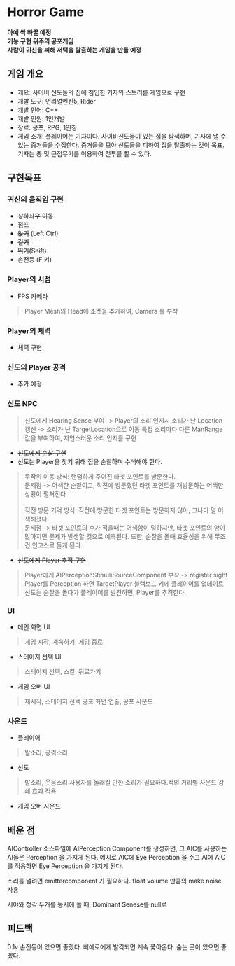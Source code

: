  # Horror Game
**아예 싹 바꿀 예정<br>
기능 구현 위주의 공포게임<br>
사람이 귀신을 피해 저택을 탈출하는 게임을 만들 예정**


## 게임 개요
- 개요: 사이비 신도들의 집에 침입한 기자의 스토리를 게임으로 구현
- 개발 도구: 언리얼엔진5, Rider
- 개발 언어: C++
- 개발 인원: 1인개발
- 장르: 공포, RPG, 1인칭
- 게임 소개: 플레이어는 기자이다. 사이비신도들이 있는 집을 탐색하며, 기사에 낼 수 있는 증거들을 수집한다. 증거들을 모아 신도들을 피하여 집을 탈출하는 것이 목표. 
             기자는 총 및 근접무기를 이용하여 전투를 할 수 있다.

## 구현목표
### 귀신의 움직임 구현 
 - ~~상하좌우 이동~~
 - ~~점프~~
 - ~~앉기~~ (Left Ctrl)
 - ~~걷기~~
 - ~~뛰기(Shift)~~
 - 손전등 (F 키)
 
 
 ### Player의 시점
- FPS 카메라
> Player Mesh의 Head에 소켓을 추가하여, Camera 를 부착


 
 ### Player의 체력
 - 체력 구현
 
 ### 신도의 Player 공격
 - 추가 예정


### 신도 NPC 

  > 신도에게 Hearing Sense 부여 -> Player의 소리 인지시 소리가 난 Location 갱신 -> 소리가 난 TargetLocation으로 이동
  > 특정 소리마다 다른 ManRange 값을 부여하여, 자연스러운 소리 인지를 구현
  - ~~신도에게 순찰 구현~~
  - 신도는 Player을 찾기 위해 집을 순찰하며 수색해야 한다. <br>
   >  무작위 이동 방식: 랜덤하게 주어진 타겟 포인트를 방문한다. <br>문제점 -> 어색한 순찰이고, 직전에 방문했던 타겟 포인트를 재방문하는 어색한 상황이 펼쳐진다.<br><br>
   >  직전 방문 기억 방식: 직전에 방문한 타겟 포인트는 방문하지 않아, 그나마 덜 어색해졌다. <br>문제점 -> 타겟 포인트의 수가 적을때는 어색함이 덜하지만, 타겟 포인트의 양이 많아지면 문제가 발생할 것으로 예측된다. 또한, 순찰을 돌때 효율성을 위해 무조건 인코스로 돌게 된다.
   
  - ~~신도에게 Player 추적 구현~~
  > Player에게 AIPerceptionStimuliSourceComponent 부착 -> register sight <br>
  > Player를 Perception 하면 TargetPlayer 블랙보드 키에 플레이어를 업데이트 <br>
  > 신도는 순찰을 돌다가 플레이어를 발견하면, Player를 추격한다. <br>
  


### UI
- 메인 화면 UI
 > 게임 시작, 계속하기, 게임 종료 
- 스테이지 선택 UI
 > 스테이지 선택, 스킬, 뒤로가기
- 게임 오버 UI
 > 재시작, 스테이지 선택
 > 공포 화면 연출, 공포 사운드
 
### 사운드
- 플레이어
> 발소리, 공격소리
- 신도
> 발소리, 웃음소리
> 사용자를 놀래킬 만한 소리가 필요하다.적의 거리별 사운드 감쇄 효과 적용
- 게임 오버 사운드



## 배운 점
AIController 소스파일에 AIPerception Component를 생성하면, 그 AIC를 사용하는 AI들은 Perception 을 가지게 된다. 예시로 AIC에 Eye Perception 을 주고 AI에 AIC를 적용하면 Eye Perception 을 가지게 된다.

소리를 낼려면 emittercomponent 가 필요하다. float volume 만큼의 make noise 사용 

시야와 청각 두개를 동시에 쓸 때, Dominant Senese를 null로 

## 피드백
0.1v
손전등이 있으면 좋겠다.
삐에로에게 발각되면 계속 쫓아온다. 숨는 곳이 있으면 좋겠다.






